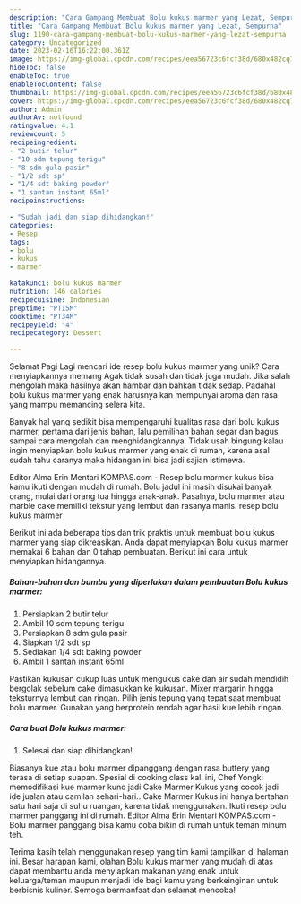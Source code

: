 ```yaml
---
description: "Cara Gampang Membuat Bolu kukus marmer yang Lezat, Sempurna"
title: "Cara Gampang Membuat Bolu kukus marmer yang Lezat, Sempurna"
slug: 1190-cara-gampang-membuat-bolu-kukus-marmer-yang-lezat-sempurna
category: Uncategorized
date: 2023-02-16T16:22:00.361Z
image: https://img-global.cpcdn.com/recipes/eea56723c6fcf38d/680x482cq70/bolu-kukus-marmer-foto-resep-utama.jpg
hideToc: false
enableToc: true
enableTocContent: false
thumbnail: https://img-global.cpcdn.com/recipes/eea56723c6fcf38d/680x482cq70/bolu-kukus-marmer-foto-resep-utama.jpg
cover: https://img-global.cpcdn.com/recipes/eea56723c6fcf38d/680x482cq70/bolu-kukus-marmer-foto-resep-utama.jpg
author: Admin
authorAv: notfound
ratingvalue: 4.1
reviewcount: 5
recipeingredient:
- "2 butir telur"
- "10 sdm tepung terigu"
- "8 sdm gula pasir"
- "1/2 sdt sp"
- "1/4 sdt baking powder"
- "1 santan instant 65ml"
recipeinstructions:

- "Sudah jadi dan siap dihidangkan!"
categories:
- Resep
tags:
- bolu
- kukus
- marmer

katakunci: bolu kukus marmer 
nutrition: 146 calories
recipecuisine: Indonesian
preptime: "PT15M"
cooktime: "PT34M"
recipeyield: "4"
recipecategory: Dessert

---
```



Selamat Pagi Lagi mencari ide resep bolu kukus marmer yang unik? Cara menyiapkannya memang Agak tidak susah dan tidak juga mudah. Jika salah mengolah maka hasilnya akan hambar dan bahkan tidak sedap. Padahal bolu kukus marmer yang enak harusnya kan mempunyai aroma dan rasa yang mampu memancing selera kita.


Banyak hal yang sedikit bisa mempengaruhi kualitas rasa dari bolu kukus marmer, pertama dari jenis bahan, lalu pemilihan bahan segar dan bagus, sampai cara mengolah dan menghidangkannya. Tidak usah bingung kalau ingin menyiapkan bolu kukus marmer yang enak di rumah, karena asal sudah tahu caranya maka hidangan ini bisa jadi sajian istimewa.

Editor Alma Erin Mentari KOMPAS.com - Resep bolu marmer kukus bisa kamu ikuti dengan mudah di rumah. Bolu jadul ini masih disukai banyak orang, mulai dari orang tua hingga anak-anak. Pasalnya, bolu marmer atau marble cake memiliki tekstur yang lembut dan rasanya manis. resep bolu kukus marmer


Berikut ini ada beberapa tips dan trik praktis untuk membuat bolu kukus marmer yang siap dikreasikan. Anda dapat menyiapkan Bolu kukus marmer memakai 6 bahan dan 0 tahap pembuatan. Berikut ini cara untuk menyiapkan hidangannya.

<!--inarticleads1-->

##### Bahan-bahan dan bumbu yang diperlukan dalam pembuatan Bolu kukus marmer:

1. Persiapkan 2 butir telur
1. Ambil 10 sdm tepung terigu
1. Persiapkan 8 sdm gula pasir
1. Siapkan 1/2 sdt sp
1. Sediakan 1/4 sdt baking powder
1. Ambil 1 santan instant 65ml


Pastikan kukusan cukup luas untuk mengukus cake dan air sudah mendidih bergolak sebelum cake dimasukkan ke kukusan. Mixer margarin hingga teksturnya lembut dan ringan. Pilih jenis tepung yang tepat saat membuat bolu marmer. Gunakan yang berprotein rendah agar hasil kue lebih ringan. 

<!--inarticleads2-->

##### Cara buat Bolu kukus marmer:


1. Selesai dan siap dihidangkan!

Biasanya kue atau bolu marmer dipanggang dengan rasa buttery yang terasa di setiap suapan. Spesial di cooking class kali ini, Chef Yongki memodifikasi kue marmer kuno jadi Cake Marmer Kukus yang cocok jadi ide jualan atau camilan sehari-hari.. Cake Marmer Kukus ini hanya bertahan satu hari saja di suhu ruangan, karena tidak menggunakan. Ikuti resep bolu marmer panggang ini di rumah. Editor Alma Erin Mentari KOMPAS.com - Bolu marmer panggang bisa kamu coba bikin di rumah untuk teman minum teh. 

Terima kasih telah menggunakan resep yang tim kami tampilkan di halaman ini. Besar harapan kami, olahan Bolu kukus marmer yang mudah di atas dapat membantu anda menyiapkan makanan yang enak untuk keluarga/teman maupun menjadi ide bagi kamu yang berkeinginan untuk berbisnis kuliner. Semoga bermanfaat dan selamat mencoba!
